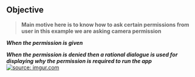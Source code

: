 ## Objective
> **Main  motive  here is to know how to ask certain permissions from user in this example we are asking camera permission**


***When the permission is given***


***When the permission is denied then a rational dialogue is used for displaying  why the permission is required to run the app***
<a href="https://imgur.com/f1MIE4A"><img src="https://i.imgur.com/f1MIE4A.gif" title="source: imgur.com" /></a>


